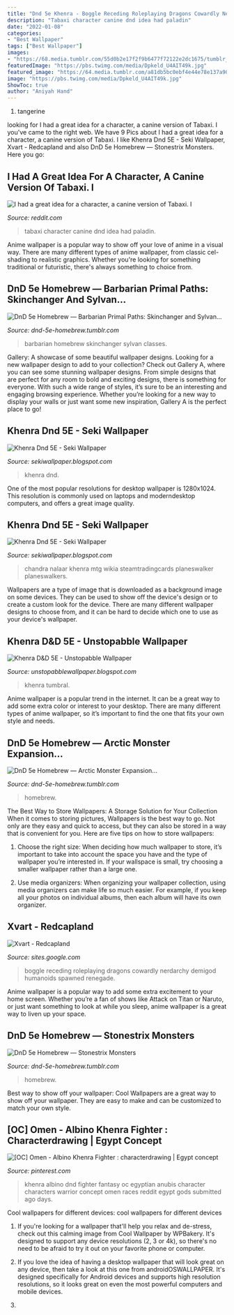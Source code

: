 ```yaml
---
title: "Dnd 5e Khenra - Boggle Receding Roleplaying Dragons Cowardly Nerdarchy Demigod Humanoids Spawned Renegade"
description: "Tabaxi character canine dnd idea had paladin"
date: "2022-01-08"
categories:
- "Best Wallpaper"
tags: ["Best Wallpaper"]
images:
- "https://68.media.tumblr.com/55d0b2e17f2f9b6477f72122e2dc1675/tumblr_nxkcnd1JIM1ukgbqco1_1280.jpg"
featuredImage: "https://pbs.twimg.com/media/Dpkeld_U4AIT49k.jpg"
featured_image: "https://64.media.tumblr.com/a81db5bc0ebf4e44e78e137a906ad7f0/a657c6400feb4a0d-e0/s640x960/42e6076696ba45247a5d532442a1518bb0fec85a.jpg"
image: "https://pbs.twimg.com/media/Dpkeld_U4AIT49k.jpg"
ShowToc: true
author: "Aniyah Hand"
---
```



1. tangerine 

	

		
looking for I had a great idea for a character, a canine version of Tabaxi. I you've came to the right web. We have 9 Pics about I had a great idea for a character, a canine version of Tabaxi. I like Khenra Dnd 5E - Seki Wallpaper, Xvart - Redcapland and also DnD 5e Homebrew — Stonestrix Monsters. Here you go:
		
    
## I Had A Great Idea For A Character, A Canine Version Of Tabaxi. I

<img loading=lazy src="https://external-preview.redd.it/fCZwT8R9avc17VfJZk6HnGd1arDnfaTLpuoMGpx6fFg.png?auto=webp&amp;s=5be6212a489165d98f9cd932873e194c2836c75a" onerror="this.onerror=null;this.src='https://tse3.mm.bing.net/th?id=OIP.uFe8BCElFRpeUE15KUZR3gHaP1&amp;pid=15.1';" alt="I had a great idea for a character, a canine version of Tabaxi. I">

_Source: reddit.com_

>tabaxi character canine dnd idea had paladin. 

	

Anime wallpaper is a popular way to show off your love of anime in a visual way. There are many different types of anime wallpaper, from classic cel-shading to realistic graphics. Whether you're looking for something traditional or futuristic, there's always something to choice from.

    
## DnD 5e Homebrew — Barbarian Primal Paths: Skinchanger And Sylvan...

<img loading=lazy src="http://66.media.tumblr.com/d48fd3492d5e1588e5a87cdbcbc7b327/tumblr_ny88t5upEW1ukgbqco2_1280.jpg" onerror="this.onerror=null;this.src='https://tse2.mm.bing.net/th?id=OIP.F1ZKLYl1L-8BQp5LHIT0TwHaKe&amp;pid=15.1';" alt="DnD 5e Homebrew — Barbarian Primal Paths: Skinchanger and Sylvan...">

_Source: dnd-5e-homebrew.tumblr.com_

>barbarian homebrew skinchanger sylvan classes. 

	

Gallery: A showcase of some beautiful wallpaper designs.
Looking for a new wallpaper design to add to your collection? Check out Gallery A, where you can see some stunning wallpaper designs. From simple designs that are perfect for any room to bold and exciting designs, there is something for everyone. With such a wide range of styles, it’s sure to be an interesting and engaging browsing experience. Whether you’re looking for a new way to display your walls or just want some new inspiration, Gallery A is the perfect place to go!





	
	
    
## Khenra Dnd 5E - Seki Wallpaper

<img loading=lazy src="https://pbs.twimg.com/media/Dpkeld_U4AIT49k.jpg" onerror="this.onerror=null;this.src='https://tse3.mm.bing.net/th?id=OIP.o51UfkgMI9yjVqTLW6bjEgHaKm&amp;pid=15.1';" alt="Khenra Dnd 5E - Seki Wallpaper">

_Source: sekiwallpaper.blogspot.com_

>khenra dnd. 

	

One of the most popular resolutions for desktop wallpaper is 1280x1024. This resolution is commonly used on laptops and moderndesktop computers, and offers a great image quality.

    
## Khenra Dnd 5E - Seki Wallpaper

<img loading=lazy src="https://vignette4.wikia.nocookie.net/steamtradingcards/images/6/6f/Magic_2014_Artwork_1.jpg/revision/latest?cb=20130929080020" onerror="this.onerror=null;this.src='https://tse3.mm.bing.net/th?id=OIP.yBnMMPZEN8FXNpM5GiB9JgHaJN&amp;pid=15.1';" alt="Khenra Dnd 5E - Seki Wallpaper">

_Source: sekiwallpaper.blogspot.com_

>chandra nalaar khenra mtg wikia steamtradingcards planeswalker planeswalkers. 

	

Wallpapers are a type of image that is downloaded as a background image on some devices. They can be used to show off the device's design or to create a custom look for the device. There are many different wallpaper designs to choose from, and it can be hard to decide which one to use as your device's wallpaper.

    
## Khenra D&amp;D 5E - Unstopabble Wallpaper

<img loading=lazy src="https://64.media.tumblr.com/a81db5bc0ebf4e44e78e137a906ad7f0/a657c6400feb4a0d-e0/s640x960/42e6076696ba45247a5d532442a1518bb0fec85a.jpg" onerror="this.onerror=null;this.src='https://tse4.mm.bing.net/th?id=OIP.hXDES77-9B3PSaKvuKbkqgHaI9&amp;pid=15.1';" alt="Khenra D&amp;D 5E - Unstopabble Wallpaper">

_Source: unstopabblewallpaper.blogspot.com_

>khenra tumbral. 

	

Anime wallpaper is a popular trend in the internet. It can be a great way to add some extra color or interest to your desktop. There are many different types of anime wallpaper, so it’s important to find the one that fits your own style and needs.

    
## DnD 5e Homebrew — Arctic Monster Expansion...

<img loading=lazy src="https://68.media.tumblr.com/55d0b2e17f2f9b6477f72122e2dc1675/tumblr_nxkcnd1JIM1ukgbqco1_1280.jpg" onerror="this.onerror=null;this.src='https://tse3.mm.bing.net/th?id=OIP.nJEFH7o42eaCLVyxqdB_kAHaKe&amp;pid=15.1';" alt="DnD 5e Homebrew — Arctic Monster Expansion...">

_Source: dnd-5e-homebrew.tumblr.com_

>homebrew. 

	

The Best Way to Store Wallpapers: A Storage Solution for Your Collection
When it comes to storing pictures, Wallpapers is the best way to go. Not only are they easy and quick to access, but they can also be stored in a way that is convenient for you. Here are five tips on how to store wallpapers:
1) Choose the right size: When deciding how much wallpaper to store, it’s important to take into account the space you have and the type of wallpaper you’re interested in. If your wallspace is small, try choosing a smaller wallpaper rather than a large one.

2) Use media organizers: When organizing your wallpaper collection, using media organizers can make life so much easier. For example, if you keep all your photos on individual albums, then each album will have its own organizer.

    
## Xvart - Redcapland

<img loading=lazy src="https://sites.google.com/site/redcapland/races/xvart/Xvart.jpeg?attredirects=0" onerror="this.onerror=null;this.src='https://tse2.mm.bing.net/th?id=OIP.kbH2PbvvBbHdRxFL86456AHaHH&amp;pid=15.1';" alt="Xvart - Redcapland">

_Source: sites.google.com_

>boggle receding roleplaying dragons cowardly nerdarchy demigod humanoids spawned renegade. 

	

Anime wallpaper is a popular way to add some extra excitement to your home screen. Whether you’re a fan of shows like Attack on Titan or Naruto, or just want something to look at while you sleep, anime wallpaper is a great way to liven up your space.

    
## DnD 5e Homebrew — Stonestrix Monsters

<img loading=lazy src="https://68.media.tumblr.com/92cb7619c33cb5a775645356760e1460/tumblr_o2huqaOHhV1ukgbqco9_1280.jpg" onerror="this.onerror=null;this.src='https://tse3.mm.bing.net/th?id=OIP.-GiQAiK28f25RUAEH4ZR-gHaKe&amp;pid=15.1';" alt="DnD 5e Homebrew — Stonestrix Monsters">

_Source: dnd-5e-homebrew.tumblr.com_

>homebrew. 

	

Best way to show off your wallpaper:
Cool Wallpapers are a great way to show off your wallpaper. They are easy to make and can be customized to match your own style.

    
## [OC] Omen - Albino Khenra Fighter : Characterdrawing | Egypt Concept

<img loading=lazy src="https://i.pinimg.com/originals/e2/86/e3/e286e3284fb6e7c092b5da66064f840c.png" onerror="this.onerror=null;this.src='https://tse4.mm.bing.net/th?id=OIP.FYdhcjl3RdjKHOv5MRVtOwHaKe&amp;pid=15.1';" alt="[OC] Omen - Albino Khenra Fighter : characterdrawing | Egypt concept">

_Source: pinterest.com_

>khenra albino dnd fighter fantasy oc egyptian anubis character characters warrior concept omen races reddit egypt gods submitted ago days. 

	

Cool wallpapers for different devices:
cool wallpapers for different devices 

1. If you're looking for a wallpaper that'll help you relax and de-stress, check out this calming image from Cool Wallpaper by WPBakery. It's designed to support any device resolutions (2, 3 or 4k), so there's no need to be afraid to try it out on your favorite phone or computer.

2. If you love the idea of having a desktop wallpaper that will look great on any device, then take a look at this one from androidOSWALLPAPER. It's designed specifically for Android devices and supports high resolution resolutions, so it looks great on even the most powerful computers and mobile devices.

3.

